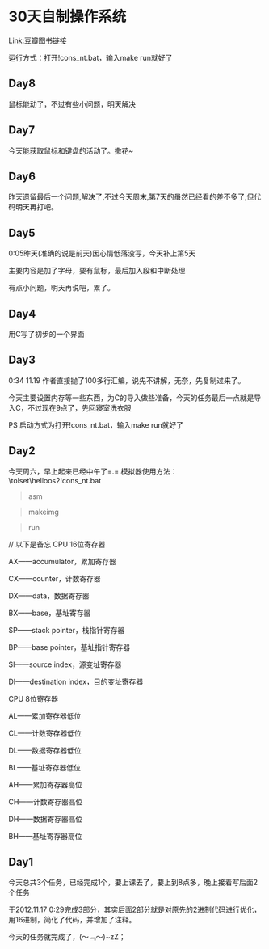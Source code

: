 ﻿30天自制操作系统
============================
Link:[豆瓣图书链接](http://book.douban.com/subject/11530329/)

运行方式：打开!cons_nt.bat，输入make run就好了

Day8
----------------------------

鼠标能动了，不过有些小问题，明天解决

Day7
----------------------------

今天能获取鼠标和键盘的活动了。撒花~

Day6
----------------------------

昨天遗留最后一个问题,解决了,不过今天周末,第7天的虽然已经看的差不多了,但代码明天再打吧。

Day5
----------------------------

0:05昨天(准确的说是前天)因心情低落没写，今天补上第5天

主要内容是加了字母，要有鼠标，最后加入段和中断处理

有点小问题，明天再说吧，累了。

Day4
----------------------------

用C写了初步的一个界面

Day3
----------------------------
0:34 11.19 作者直接抛了100多行汇编，说先不讲解，无奈，先复制过来了。

今天主要设置内存等一些东西，为C的导入做些准备，今天的任务最后一点就是导入C，不过现在9点了，先回寝室洗衣服

PS 启动方式为打开!cons_nt.bat，输入make run就好了

Day2
----------------------------
今天周六，早上起来已经中午了=.=
模拟器使用方法：\tolset\helloos2\!cons_nt.bat

>asm

>makeimg

>run

// 以下是备忘
CPU 16位寄存器

AX——accumulator，累加寄存器

CX——counter，计数寄存器

DX——data，数据寄存器

BX——base，基址寄存器

SP——stack pointer，栈指针寄存器

BP——base pointer，基址指针寄存器

SI——source index，源变址寄存器

DI——destination index，目的变址寄存器

CPU 8位寄存器

AL——累加寄存器低位

CL——计数寄存器低位

DL——数据寄存器低位

BL——基址寄存器低位

AH——累加寄存器高位

CH——计数寄存器高位

DH——数据寄存器高位

BH——基址寄存器高位

Day1
----------------------------
今天总共3个任务，已经完成1个，要上课去了，要上到8点多，晚上接着写后面2个任务

于2012.11.17 0:29完成3部分，其实后面2部分就是对原先的2进制代码进行优化，用16进制，简化了代码，并增加了注释。

今天的任务就完成了，(～﹃～)~zZ；